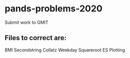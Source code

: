 # pands-problems-2020
Submit work to GMIT

## Files to correct are:
BMI
Secondstring
Collatz
Weekday
Squareroot
ES
Plotting

